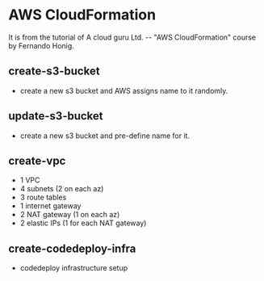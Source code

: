 # AWS CloudFormation
It is from the tutorial of A cloud guru Ltd. -- "AWS CloudFormation" course by Fernando Honig.

## create-s3-bucket
* create a new s3 bucket and AWS assigns name to it randomly.

## update-s3-bucket
* create a new s3 bucket and pre-define name for it.

## create-vpc
* 1 VPC
* 4 subnets (2 on each az)
* 3 route tables
* 1 internet gateway
* 2 NAT gateway (1 on each az)
* 2 elastic IPs (1 for each NAT gateway)

## create-codedeploy-infra
* codedeploy infrastructure setup
